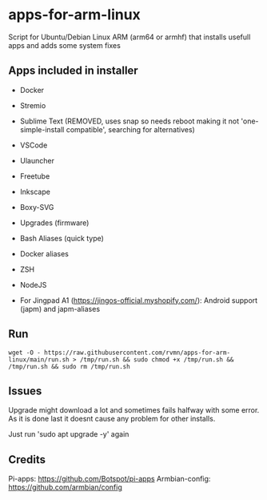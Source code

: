 # apps-for-arm-linux
Script for Ubuntu/Debian Linux ARM (arm64 or armhf) that installs usefull apps and adds some system fixes

## Apps included in installer
- Docker
- Stremio
- Sublime Text (REMOVED, uses snap so needs reboot making it not 'one-simple-install compatible', searching for alternatives)
- VSCode
- Ulauncher
- Freetube
- Inkscape
- Boxy-SVG
- Upgrades (firmware)
- Bash Aliases (quick type)
- Docker aliases
- ZSH
- NodeJS

- For Jingpad A1 (https://jingos-official.myshopify.com/): Android support (japm) and japm-aliases

## Run
```
wget -O - https://raw.githubusercontent.com/rvmn/apps-for-arm-linux/main/run.sh > /tmp/run.sh && sudo chmod +x /tmp/run.sh && /tmp/run.sh && sudo rm /tmp/run.sh
```
## Issues

Upgrade might download a lot and sometimes fails halfway with some error. As it is done last it doesnt cause any problem for other installs.

Just run 'sudo apt upgrade -y' again

## Credits

Pi-apps: https://github.com/Botspot/pi-apps
Armbian-config: https://github.com/armbian/config
